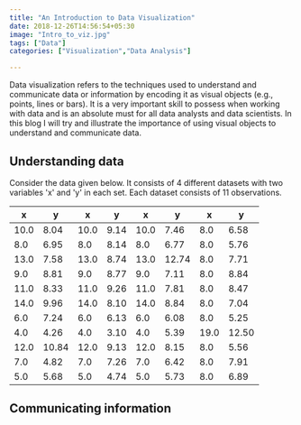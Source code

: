 ```yaml
---
title: "An Introduction to Data Visualization"
date: 2018-12-26T14:56:54+05:30
image: "Intro_to_viz.jpg"
tags: ["Data"]
categories: ["Visualization","Data Analysis"]

---
```

Data visualization refers to the techniques used to understand and communicate data or information by encoding it as visual objects (e.g., points, lines or bars). It is a very important skill to possess when working with data and is an absolute must for all data analysts and data scientists. In this blog I will try and illustrate the importance of using visual objects to understand and communicate data.

## Understanding data
Consider the data given below. It consists of 4 different datasets with two variables 'x' and 'y' in each set.
Each dataset consists of 11 observations.

| x  | y  | x  | y  |  x | y  | x  | y  |
|---|---|---|---|---|---|---|---|
10.0 |	8.04 |	10.0 |	9.14 |	10.0 |	7.46 |	8.0 |	6.58
8.0 |	6.95 |	8.0 |	8.14 |	8.0 |	6.77 |	8.0 |	5.76
13.0 |	7.58 |	13.0 |	8.74 |	13.0 |	12.74 |	8.0 |	7.71
9.0 |	8.81 |	9.0 |	8.77 |	9.0 |	7.11 |	8.0 |	8.84
11.0 |	8.33 |	11.0 |	9.26 |	11.0 |	7.81 |	8.0 |	8.47
14.0 |	9.96 |	14.0 |	8.10 |	14.0 |	8.84 |	8.0 |	7.04
6.0 |	7.24 |	6.0 |	6.13 |	6.0 |	6.08 |	8.0 |	5.25
4.0 |	4.26 |	4.0 |	3.10 |	4.0 |	5.39 |	19.0 |	12.50
12.0 |	10.84 |	12.0 |	9.13 |	12.0 |	8.15 |	8.0 |	5.56
7.0 |	4.82 |	7.0 |	7.26 |	7.0 |	6.42 |	8.0 |	7.91
5.0 |	5.68 |	5.0 |	4.74 |	5.0 |	5.73 |	8.0 |	6.89

## Communicating information

